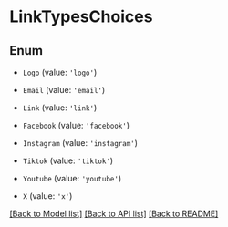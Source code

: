 # LinkTypesChoices


## Enum

* `Logo` (value: `'logo'`)

* `Email` (value: `'email'`)

* `Link` (value: `'link'`)

* `Facebook` (value: `'facebook'`)

* `Instagram` (value: `'instagram'`)

* `Tiktok` (value: `'tiktok'`)

* `Youtube` (value: `'youtube'`)

* `X` (value: `'x'`)

[[Back to Model list]](../README.md#documentation-for-models) [[Back to API list]](../README.md#documentation-for-api-endpoints) [[Back to README]](../README.md)
